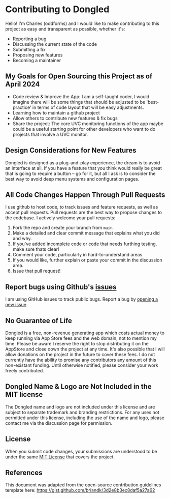 # Contributing to Dongled
Hello! I'm Charles (oddforms) and I would like to make contributing to this project as easy and transparent as possible, whether it's:

- Reporting a bug
- Discussing the current state of the code
- Submitting a fix
- Proposing new features
- Becoming a maintainer

## My Goals for Open Sourcing this Project as of April 2024
- Code review & Improve the App: I am a self-taught coder, I would imagine there will be some things that should be adjusted to be 'best-practice' in terms of code layout that will be easy adjustments.
- Learning how to maintain a github project
- Allow others to contribute new features & fix bugs
- Share the project: The core UVC monitoring functions of the app maybe could be a useful starting point for other developers who want to do projects that involve a UVC monitor.

## Design Considerations for New Features
Dongled is designed as a plug-and-play experience, the dream is to avoid an interface at all. If you have a feature that you think would really be great that is going to require a button – go for it, but all I ask is to consider the best way to avoid deep menu systems and configuration pages.

## All Code Changes Happen Through Pull Requests
I use github to host code, to track issues and feature requests, as well as accept pull requests. Pull requests are the best way to propose changes to the codebase. I actively welcome your pull requests:

1. Fork the repo and create your branch from `main`.
2. Make a detailed and clear commit message that explains what you did and why.
3. If you've added incomplete code or code that needs furthing testing, make sure thats clear!
4. Comment your code, particularly in hard-to-understand areas
5. If you would like, further explain or paste your commit in the discussion area.
6. Issue that pull request!

## Report bugs using Github's [issues](https://github.com/oddforms-design/Dongled/issues)
I am using GitHub issues to track public bugs. Report a bug by [opening a new issue]().

## No Guarantee of Life
Dongled is a free, non-revenue generating app which costs actual money to keep running via App Store fees and the web domain, not to mention my time. Please be aware I reserve the right to stop distributing it on the AppStore and close down the project at any time. It's also possible that I will allow donations on the project in the future to cover these fees. I do not currently have the ability to promise any contributors any amount of this non-existant funding. Until otherwise notified, please consider your work freely contributed. 

## Dongled Name & Logo are Not Included in the MIT license
The Dongled name and logo are not included under this license and are subject to separate trademark and branding restrictions. For any uses not permitted under this license, including the use of the name and logo, please contact me via the discussion page for permission.

## License
When you submit code changes, your submissions are understood to be under the same [MIT License](https://github.com/oddforms-design/Dongled/blob/main/LICENSE) that covers the project.

## References
This document was adapted from the open-source contribution guidelines template here: https://gist.github.com/briandk/3d2e8b3ec8daf5a27a62
